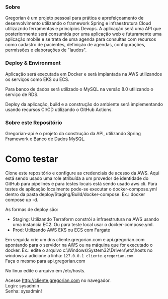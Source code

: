 <h3>Sobre</h3>
Gregorian é um projeto pessoal para prática e aprefeiçoamento de desenvolvimento utilizando o framework Spring e infraestrutura Cloud utilizazndo ferramentas e princípios Devops. A aplicação será uma API que posteriormente será consumida por uma aplicação web e futuramente uma aplicação mobile e se trata de uma agenda para consultas com recursos como cadastro de pacientes, definição de agendas, configurações, permissões e elaborações de "laudos".

<h3>Deploy & Environment</h3>
Aplicação será executada em Docker e será implantada na AWS utilizandos os serviços como EKS ou ECS.

Para banco de dados será utilizado o MySQL na versão 8.0 utilizando o serviço de RDS.

Deploy da aplicação, build e a construção do ambiente será implementando usando recursos CI/CD utilizando o GitHub Actions.

<h3>Sobre este Reposítório</h3>
Gregorian-api é o projeto da construção da API, utilizando Spring Framework e Banco de Dados MySQL.

# Como testar

Clone este repositório e configure as credenciais de acesso da AWS. Aqui está sendo usado uma role atribuída a um provedor de identidade do GitHub para pipelines e para testes locais está sendo usado aws cli.
Para testes de aplicação localmente pode-se executar o docker-compose.yml dentro da pasta deploy/Staging/Build/docker-compose. Ex.: docker compose up -d.

As formas de deploy são:
- Staging: Utilizando Terraform constrói a infraestrutura na AWS usando uma instancia EC2. Ou para teste local usar o docker-compose.yml.
- Prod: Utilizando AWS EKS ou ECS com Fargate

Em seguida crie um dns cliente.gregorian.com e api.gregorian.com apontando para o servidor na AWS ou na máquina que for executado o docker. Ex.: edite o arquivo c:\Windows\System32\Drivers\etc\hosts no windows a adicione a linha: `127.0.0.1 cliente.gregorian.com` <br>
Faça o mesmo para api.gregorian.com <br>

No linux edite o arquivo em /etc/hosts. <br>

Acesse http://cliente.gregorian.com no navegador. <br>
Login: sysadmin <br>
Senha: sysadmin! <br>
